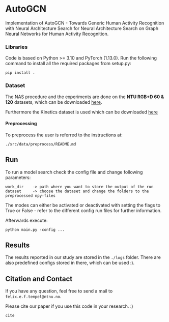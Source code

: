 AutoGCN
==============================

Implementation of AutoGCN - Towards Generic Human Activity Recognition with Neural Architecture Search for Neural
Architecture Search on Graph Neural Networks for Human Activity Recognition.

### Libraries

Code is based on Python >= 3.10 and PyTorch (1.13.0). Run the following command to install all the required packages 
from setup.py:
```
pip install .
```

### Dataset 

The NAS procedure and the experiments are done on the **NTU RGB+D 60 & 120** datasets, which can be downloaded 
[here](http://rose1.ntu.edu.sg/datasets/actionrecognition.asp).

Furthermore the Kinetics dataset is used which can be downloaded 
[here](https://drive.google.com/open?id=1SPQ6FmFsjGg3f59uCWfdUWI-5HJM_YhZ)

#### Preprocessing

To preprocess the user is referred to the instructions at:
```
./src/data/preprocess/README.md
```

## Run

To run a model search check the config file and change following parameters:

```
work_dir    -> path where you want to store the output of the run
dataset     -> choose the dataset and change the folders to the preprocessed npy-files
```

The modes can either be activated or deactivated with setting the flags to True or False - refer to the different 
config run files for further information.

Afterwards execute:
```
python main.py -config ...
```

## Results

The results reported in our study are stored in the `./logs` folder.
There are also predefined configs stored in there, which can be used :).

## Citation and Contact

If you have any question, feel free to send a mail to `felix.e.f.tempel@ntnu.no`.

Please cite our paper if you use this code in your research. :)
```
cite
```
